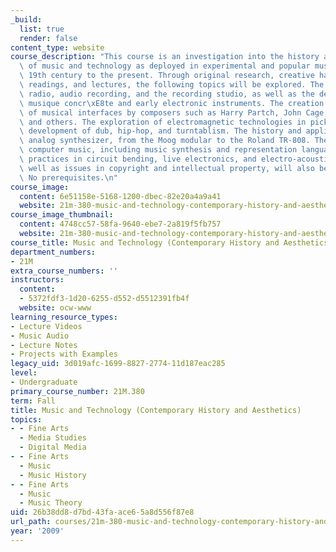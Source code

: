 ```yaml
---
_build:
  list: true
  render: false
content_type: website
course_description: "This course is an investigation into the history and aesthetics\
  \ of music and technology as deployed in experimental and popular musics from the\
  \ 19th century to the present. Through original research, creative hands-on projects,\
  \ readings, and lectures, the following topics will be explored. The history of\
  \ radio, audio recording, and the recording studio, as well as the development of\
  \ musique concr\xE8te and early electronic instruments. The creation and extension\
  \ of musical interfaces by composers such as Harry Partch, John Cage, Conlon Nancarrow,\
  \ and others. The exploration of electromagnetic technologies in pickups, and the\
  \ development of dub, hip-hop, and turntablism. The history and application of the\
  \ analog synthesizer, from the Moog modular to the Roland TR-808. The history of\
  \ computer music, including music synthesis and representation languages. Contemporary\
  \ practices in circuit bending, live electronics, and electro-acoustic music, as\
  \ well as issues in copyright and intellectual property, will also be examined.\
  \ No prerequisites.\n"
course_image:
  content: 6e51158e-5168-1200-dbec-82e20a4a9a41
  website: 21m-380-music-and-technology-contemporary-history-and-aesthetics-fall-2009
course_image_thumbnail:
  content: 4748cc57-58fa-9640-ebe7-2a819f5fb757
  website: 21m-380-music-and-technology-contemporary-history-and-aesthetics-fall-2009
course_title: Music and Technology (Contemporary History and Aesthetics)
department_numbers:
- 21M
extra_course_numbers: ''
instructors:
  content:
  - 5372fdf3-1d20-6255-d552-d5512391fb4f
  website: ocw-www
learning_resource_types:
- Lecture Videos
- Music Audio
- Lecture Notes
- Projects with Examples
legacy_uid: 3d019afc-1699-8827-2774-11d187eac285
level:
- Undergraduate
primary_course_number: 21M.380
term: Fall
title: Music and Technology (Contemporary History and Aesthetics)
topics:
- - Fine Arts
  - Media Studies
  - Digital Media
- - Fine Arts
  - Music
  - Music History
- - Fine Arts
  - Music
  - Music Theory
uid: 26b38dd8-d7bd-43fa-ace6-5a8d556f87e8
url_path: courses/21m-380-music-and-technology-contemporary-history-and-aesthetics-fall-2009
year: '2009'
---
```

